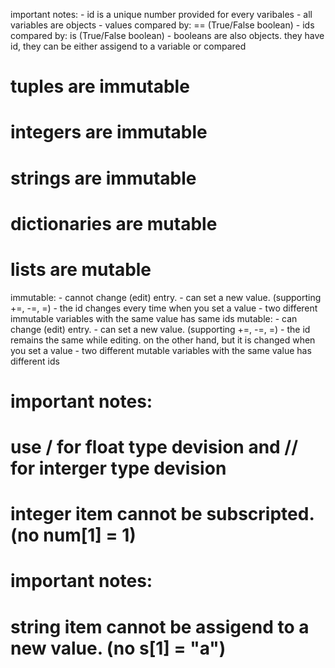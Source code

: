 important notes:
	- id is a unique number provided for every varibales
	- all variables are  objects
	- values compared by: == (True/False boolean)
	- ids compared by: is (True/False boolean)
	- booleans are also objects. they have id, they can be either assigend to a variable or compared

# tuples are immutable
# integers are immutable
# strings are immutable
# dictionaries are mutable
# lists are mutable

immutable:
	- cannot change (edit) entry.
	- can set a new value. (supporting +=, -=, =)
	- the id changes every time when you set a value
	- two different immutable variables with the same value has same ids
mutable:
	- can change (edit) entry.
	- can set a new value. (supporting +=, -=, =)
	- the id remains the same while editing. on the other hand, but it is changed when you set a value
	- two different mutable variables with the same value has different ids

# important notes:
# use / for float type devision and // for interger type devision
# integer item cannot be subscripted. (no num[1] = 1)



# important notes:
# string item cannot be assigend to a new value. (no s[1] = "a")